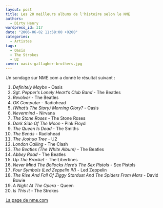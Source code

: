 ```yaml
---
layout: post
title: Les 20 meilleurs albums de l'histoire selon le NME
authors:
  - Dirty Henry
wordpress_id: 317
date: "2006-06-02 11:58:00 +0200"
categories:
  - Artistes
tags:
  - Oasis
  - The Strokes
  - U2
cover: oasis-gallagher-brothers.jpg
---
```


Un sondage sur NME.com a donné le résultat suivant :

1. _Definitely Maybe_ - Oasis
2. _Sgt. Pepper’s Lonely Heart’s Club Band_ - The Beatles
3. _Revolver_ - The Beatles
4. _OK Computer_ - Radiohead
5. _(What’s The Story) Morning Glory?_ - Oasis
6. _Nevermind_ - Nirvana
7. _The Stone Roses_ - The Stone Roses
8. _Dark Side Of The Moon_ - Pink Floyd
9. _The Queen Is Dead_ - The Smiths
10. _The Bends_ - Radiohead
11. _The Joshua Tree_ - U2
12. _London Calling_ - The Clash
13. _The Beatles (The White Album)_ - The Beatles
14. _Abbey Road_ - The Beatles
15. _Up The Bracket_ - The Libertines
16. _Never Mind The Bollocks Here’s The Sex Pistols_ - Sex Pistols
17. _Four Symbols (Led Zeppelin IV)_ - Led Zeppelin
18. _The Rise And Fall Of Ziggy Stardust And The Spiders From Mars_ - David
    Bowie
19. _A Night At The Opera_ - Queen
20. _Is This It_ - The Strokes

[La page de nme.com](https://www.nme.com/news/music/oasis-678-1355677)
